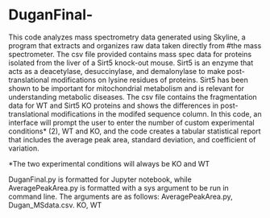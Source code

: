 # DuganFinal-

This code analyzes mass spectrometry data generated using Skyline,
a program that extracts and organizes raw data taken directly from
#the mass spectrometer. The csv file provided contains mass spec data
for proteins isolated from the liver of a Sirt5 knock-out mouse.
Sirt5 is an enzyme that acts as a deacetylase, desuccinylase, and demalonylase
to make post-translational modifications on lysine residues of proteins.
Sirt5 has been shown to be important for mitochondrial metabolism
and is relevant for understanding metabolic diseases.
The csv file contains the fragmentation data for WT and Sirt5 KO proteins
and shows the differences in post-translational modifications in the
modifed sequence column. In this code, an interface will prompt the user to enter 
the number of custom experimental conditions* (2), WT and KO, 
and the code creates a tabular statistical report that includes the average
peak area, standard deviation, and coefficient of variation.

*The two experimental conditions will always be KO and WT  

DuganFinal.py is formatted for Jupyter notebook, while AveragePeakArea.py is formatted with 
a sys argument to be run in command line. The arguments are as follows: 
AveragePeakArea.py, Dugan_MSdata.csv. KO, WT 



